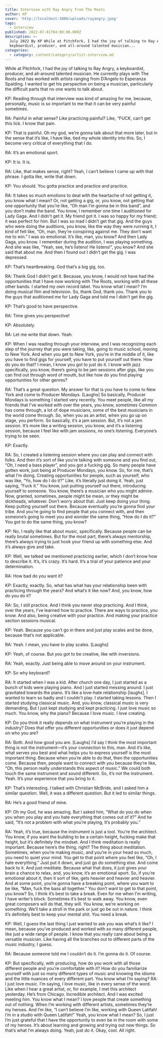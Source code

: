 ```yaml
---
title: Interview with Ray Angry from The Roots
author: KP
cover: 'http://localhost:3000/uploads/rayangry.jpeg'
tags:
  - Interview
published: 2022-07-01T04:00:00.000Z
description: >-
  July 2022 By KP While at Pitchfork, I had the joy of talking to Ray Angry, a
  keyboardist, producer, and all-around talented musician...
categories:
  - category: content/category/artist-interview.md
---
```





While at Pitchfork, I had the joy of talking to Ray Angry, a keyboardist, producer, and all-around talented musician. He currently plays with The Roots and has worked with artists ranging from D’Angelo to Esperanza Spalding. I wanted to get his perspective on being a musician, particularly the difficult parts that no one wants to talk about.

KP: Reading through that interview was kind of amazing for me, because, personally, music is so important to me that it can be very painful sometimes.

RA: Painful in what sense? Like practicing painful? Like, “FUCK, can’t get this lick. I know that pain.  

KP: That is painful. Oh my god, we’re gonna talk about that more later, but in the sense that it’s like, I have like, tied my whole identity into this. So, I become very critical of everything that I do.

RA: It’s an emotional sport.

KP: It is. It is.

RA: Like, that makes sense, right? Yeah, I can’t believe I came up with that phrase. I gotta like, write that down.

KP: You should. You gotta practice and practice and practice.

RA: It takes so much emotions to deal with the heartache of not getting it, you know what I mean? Or, not getting a gig, or, you know, not getting that one opportunity that you’re like, “Oh man I’m gonna be in this band”, and you don’t make the band. You know, I remember one time I auditioned for Lady Gaga. And I didn’t get it. My friend got it. I was so happy for my friend; it was perfect for him. But I was so mad I didn’t get that gig. And the guys who were doing the auditions, you know, like the way they were running it, I kind of felt like, “Oh, man, they’re conspiring against me. They don’t want me to win.” I was so emotional. It’s like, man, you know? And then Lady Gaga, you know. I remember during the audition, I was playing something. And she was like, “Yeah, see, he’s listens! He listens!”, you know? And she said that about me. And then I found out I didn’t get the gig. I was depressed.

KP: That’s heartbreaking. God that’s a big gig, too.

RA: Thank God I didn’t get it. Because, you know, I would not have had the opportunities that I have now working with The Roots, working with all these other bands. I started my own record label. You know what I mean? I’m doing musical film and television. So, thank God, thank you. Thank you to the guys that auditioned me for Lady Gaga and told me I didn’t get the gig.

KP: That’s good to have perspective.

RA: Time gives you perspective!

KP: Absolutely.

RA: Let me write that down. Yeah.

KP: When I was reading through your interview, and I was recognizing each step of the journey that you were taking, like, going to music school, moving to New York. And when you get to New York, you’re in the middle of it, like you have to find gigs for yourself, you have to put yourself out there. How do you do that? I mean, I know you got to just do it. I know with jazz specifically, you know, there’s going to be jam sessions after gigs, like you can find out through word of mouth, but like how do you find playing opportunities for other genres?

RA: That’s a great question. My answer for that is you have to come to New York and come to Producer Mondays. [Laughs] So basically, Producer Mondays is something I started very recently. You meet people, like all my friends that I’ve worked with over the years, you know, sometimes Common has come through, a lot of dope musicians, some of the best musicians in the world come through. So, when you as an artist, when you go up on stage, you perform. So basically, it’s a jam session. But, it’s not a jam session. It’s more like a writing session, you know, and it’s a listening session, because I feel like with jam sessions, no one’s listening. Everyone’s trying to be seen.

KP: Exactly.

RA: So, I created a listening session where you can play and connect with folks. And then it’s sort of like you’re talking with someone and you find out, “Oh, I need a bass player”, and you got a fucking gig. So many people have gotten work, just being at Producer Mondays, you know. So, for me, that’s what I’m doing. Creating opportunities for people, such as yourself, who was like, “Yo, how do I do it?” Like, it’s literally just doing it. Yeah, just saying, “Fuck it.” You know, just putting yourself out there, introducing yourself to someone. You know, there’s a musician who you might admire. Now, granted, sometimes, people might be mean, or they might be dickheads, whatever. Don’t worry about that. Just keep doing your thing. Keep putting yourself out there. Because eventually you’re gonna find your tribe. And you’re going to find people that you connect with, and then someone’s going to meet you and wonder the same thing, “How do I do it?” You got to do the same thing, you know?

KP: No, I really like that about music, specifically. Because people can be really brutal sometimes. But for the most part, there’s always mentorship, there’s always trying to just hook your friend up with something else. And it’s always give and take.

KP: Well, we talked we mentioned practicing earlier, which I don’t know how to describe it. It’s, it’s crazy. It’s hard. It’s a trial of your patience and your determination.

RA: How bad do you want it?

KP: Exactly, exactly. So, what has what has your relationship been with practicing through the years? And what’s it like now? And, you know, how do you do it?

RA: So, I still practice. And I think you never stop practicing. And I think, over the years, I’ve learned how to practice. There are ways to practice, you know. And also, being creative with your practice. And making your practice section sessions musical.

KP: Yeah. Because you can’t go in there and just play scales and be done, because that’s not applicable.

RA: Yeah. I mean, you have to play scales. [Laughs]

KP: Yeah, of course. But you got to be creative, like with inversions.

RA: Yeah, exactly. Just being able to move around on your instrument.

KP: So why keyboard?

RA: It started when I was a kid. After church one day, I just started as a bunch of kids were playing piano. And I just started messing around. I just gravitated towards the piano. It’s like a love-hate relationship [laughs]. I wanted to learn so badly and I couldn’t play. I started taking lessons. Then I started studying classical music. And, you know, classical music is very demanding. But I just kept studying and kept practicing. I just love music so much. You know, why the piano? Because I love music. I love creating.

KP: Do you think it really depends on what instrument you’re playing in the industry? Does that offer you different opportunities or does it just depend on who you are?

RA: Both. And how good you are. [Laughs] I’d say I think the most important thing is not the instrument—it’s your connection to this, man. And it’s like, what serves you best and what helps you to express yourself is the most important thing. Because when you’re able to do that, then the opportunities come. Because then, people want to connect with you because they’re like, “Oh, this person really understands this aspect of music.”  We could both touch the same instrument and sound different. So, it’s not the instrument. Yeah. It’s your experience that you bring to it.

KP: That’s interesting. I talked with Christian McBride, and I asked him a similar question. Well, it was a different question. But it led to similar things.

RA: He’s a good friend of mine.

KP: Oh my God, he was amazing. But I asked him, “What do you do when you when you play and you hate everything that comes out of it?” And he said, “It’s not a problem with what you’re playing, It’s probably you.”

RA: Yeah, it’s true, because the instrument is just a tool. You’re the architect. You know, if you want the building to be a certain height, fucking make that height, but it’s definitely the mindset. And I think meditation is really important. Because here’s the thing, right? The thing about meditation. Sometimes, when you’re making music, and you’re in your head so much, you need to quiet your mind. You get to that point where you feel like, “Oh, I hate everything.” Just put it down, and just go do something else. And come back to it. And just meditate. Because what that does, it just gives your brain a chance to relax, and, you know, it’s an emotional sport. So, if you’re emotional about it, then it sort of like, gets heavier and heavier and heavier. And at some point, you’re gonna have a breaking point, where you want to be like, “Man, fuck the bass all together.” You don’t want to get to that point, you know? So, I think it’s best to take a break. Even for me when I’m writing, I have writer’s block. Sometimes it’s best to walk away. You know, even great composers will do that, they will. You know, we’re working on something. We’ll take a stroll in the park or just go be out in nature. I think it’s definitely best to keep your mental shit. You need a break.

KP: Well, I guess the last thing I just wanted to ask you was what’s it like? I mean, because you’ve produced and worked with so many different people, like just a wide range of people. I know that you really care about being a versatile musician. Like having all the branches out to different parts of the music industry, I guess.

RA: Because someone told me I couldn’t do it. I’m gonna do it. Of course.

KP: But specifically, with producing, how do you work with all those different people and you’re comfortable with it? How do you familiarize yourself with just so many different types of music and knowing the idioms and the little nuances of every different part. You know what I’m saying? RA: I just love music. I’m saying, I love music, like in every sense of the word. Like when I hear a great artist, or, for example, I met this architect yesterday. He’s from Chicago. Incredible architect. And I was excited meeting him. You know what I mean? I love people that create something out of nothing. When I’m working with different artists, sometimes they’re my heroes. And I’m like, “I can’t believe I’m like, working with Queen Latifah! I’m in a studio with Queen Latifah!” Yeah, you know what I mean? So, I just I’m just grateful that I have the opportunity to even be in the room with some of my heroes. It’s about learning and growing and trying out new things. So that’s what I’m always doing. Yeah, just do it. Okay, cool. All right.
